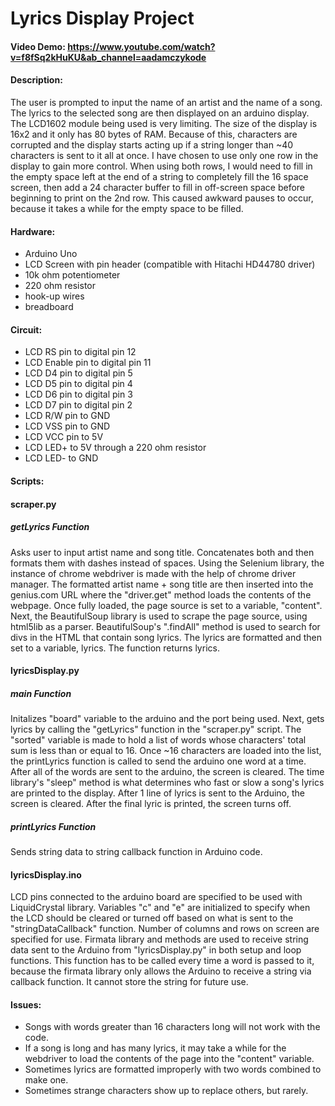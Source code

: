 # Lyrics Display Project
#### Video Demo:  <https://www.youtube.com/watch?v=f8fSq2kHuKU&ab_channel=aadamczykode>
#### Description:
The user is prompted to input the name of an artist and the name of a song. The lyrics to the selected song are then displayed on an arduino display.
The LCD1602 module being used is very limiting. The size of the display is 16x2 and it only has 80 bytes of RAM.
Because of this, characters are corrupted and the display starts acting up if a string longer than ~40 characters is sent to it all at once.
I have chosen to use only one row in the display to gain more control. When using both rows, I would need to fill in the empty space left at the end of
a string to completely fill the 16 space screen, then add a 24 character buffer to fill in off-screen space before beginning to print on the 2nd row.
This caused awkward pauses to occur, because it takes a while for the empty space to be filled.


#### Hardware:
- Arduino Uno
- LCD Screen with pin header (compatible with Hitachi HD44780 driver)
- 10k ohm potentiometer
- 220 ohm resistor
- hook-up wires
- breadboard


#### Circuit:
- LCD RS pin to digital pin 12
- LCD Enable pin to digital pin 11
- LCD D4 pin to digital pin 5
- LCD D5 pin to digital pin 4
- LCD D6 pin to digital pin 3
- LCD D7 pin to digital pin 2
- LCD R/W pin to GND
- LCD VSS pin to GND
- LCD VCC pin to 5V
- LCD LED+ to 5V through a 220 ohm resistor
- LCD LED- to GND


#### Scripts:

#### scraper.py
##### getLyrics Function
Asks user to input artist name and song title.
Concatenates both and then formats them with dashes
instead of spaces. Using the Selenium library, the instance of chrome webdriver is made with the help of chrome driver manager.
The formatted artist name + song title are then inserted into the genius.com URL where the "driver.get" method loads the contents of the webpage.
Once fully loaded, the page source is set to a variable, "content".
Next, the BeautifulSoup library is used to scrape the page source, using html5lib as a parser.
BeautifulSoup's ".findAll" method is used to search for divs in the HTML that contain song lyrics.
The lyrics are formatted and then set to a variable, lyrics. The function returns lyrics.


#### lyricsDisplay.py
##### main Function
Initalizes "board" variable to the arduino and the port being used.
Next, gets lyrics by calling the "getLyrics" function in the "scraper.py" script.
The "sorted" variable is made to hold a list of words whose characters' total sum is less than or equal to 16.
Once ~16 characters are loaded into the list, the printLyrics function is called to send the arduino one word at a time.
After all of the words are sent to the arduino, the screen is cleared.
The time library's "sleep" method is what determines who fast or slow a song's lyrics are printed to the display.
After 1 line of lyrics is sent to the Arduino, the screen is cleared.
After the final lyric is printed, the screen turns off.

##### printLyrics Function
Sends string data to string callback function in Arduino code.

#### lyricsDisplay.ino
LCD pins connected to the arduino board are specified to be used with LiquidCrystal library. Variables "c" and "e" are initialized
to specify when the LCD should be cleared or turned off based on what is sent to the "stringDataCallback" function.
Number of columns and rows on screen are specified for use.
Firmata library and methods are used to receive
string data sent to the Arduino from "lyricsDisplay.py" in both setup and loop functions.
This function has to be called every time a word is passed to it, because the firmata library only allows the
Arduino to receive a string via callback function. It cannot store the string for future use.


#### Issues:
- Songs with words greater than 16 characters long will not work with the code.
- If a song is long and has many lyrics, it may take a while for the webdriver to load
the contents of the page into the "content" variable.
- Sometimes lyrics are formatted improperly with two words combined to make one.
- Sometimes strange characters show up to replace others, but rarely.

